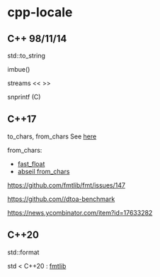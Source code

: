# cpp-locale

## C++ 98/11/14

std::to_string

imbue()

streams << >>

snprintf (C)

## C++17

to_chars, from_chars See [here](https://github.com/amitdo/cpp-locale/blob/master/to_chars-from_chars.md)

from_chars:
* [fast_float](https://github.com/fastfloat/fast_float)
* [abseil from_chars](https://abseil.io/about/design/charconv)

https://github.com/fmtlib/fmt/issues/147

https://github.com//dtoa-benchmark

https://news.ycombinator.com/item?id=17633282

## C++20

std::format

std < C++20 : [fmtlib](https://github.com/fmtlib/fmt)
